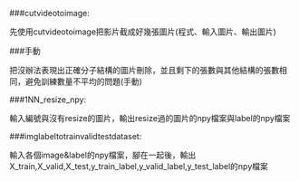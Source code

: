 ###cutvideotoimage:

先使用cutvideotoimage把影片截成好幾張圖片(程式、輸入圖片、輸出圖片)

###手動

把沒辦法表現出正確分子結構的圖片刪除，並且剩下的張數與其他結構的張數相同，避免訓練數量不平均的問題(手動)

###1NN_resize_npy:

輸入編號與沒有resize的圖片，輸出resize過的圖片的npy檔案與label的npy檔案

###imglabeltotrainvalidtestdataset:

輸入各個image&label的npy檔案，腳在一起後，輸出X_train,X_valid,X_test,y_train_label,y_valid_label,y_test_label的npy檔案
